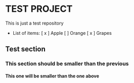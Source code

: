 # TEST PROJECT
This is just a test repository

- List of items:
[ x ] Apple
[ ] Orange
[ x ] Grapes

## Test section

### This section should be smaller than the previous

#### This one will be smaller than the one above
